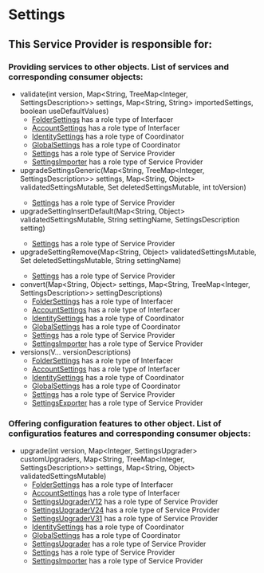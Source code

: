 # Settings
## This Service Provider is responsible for:
### Providing services to other objects. List of services and corresponding consumer objects: 
* validate(int version, Map<String, TreeMap<Integer, SettingsDescription>> settings,
            Map<String, String> importedSettings, boolean useDefaultValues)
	* [FolderSettings](../Interfacers/FolderSettings.md) has a role type of Interfacer
	* [AccountSettings](../Interfacers/AccountSettings.md) has a role type of Interfacer
	* [IdentitySettings](../Coordinators/IdentitySettings.md) has a role type of Coordinator
	* [GlobalSettings](../Coordinators/GlobalSettings.md) has a role type of Coordinator
	* [Settings](../ServiceProviders/Settings.md) has a role type of Service Provider
	* [SettingsImporter](../ServiceProviders/SettingsImporter.md) has a role type of Service Provider
* upgradeSettingsGeneric(Map<String, TreeMap<Integer, SettingsDescription>> settings,
            Map<String, Object> validatedSettingsMutable, Set<String> deletedSettingsMutable, int toVersion)
	* [Settings](../ServiceProviders/Settings.md) has a role type of Service Provider
* upgradeSettingInsertDefault(Map<String, Object> validatedSettingsMutable,
            String settingName, SettingsDescription<T> setting)
	* [Settings](../ServiceProviders/Settings.md) has a role type of Service Provider
* upgradeSettingRemove(Map<String, Object> validatedSettingsMutable,
            Set<String> deletedSettingsMutable, String settingName)
	* [Settings](../ServiceProviders/Settings.md) has a role type of Service Provider
* convert(Map<String, Object> settings,
            Map<String, TreeMap<Integer, SettingsDescription>> settingDescriptions)
	* [FolderSettings](../Interfacers/FolderSettings.md) has a role type of Interfacer
	* [AccountSettings](../Interfacers/AccountSettings.md) has a role type of Interfacer
	* [IdentitySettings](../Coordinators/IdentitySettings.md) has a role type of Coordinator
	* [GlobalSettings](../Coordinators/GlobalSettings.md) has a role type of Coordinator
	* [Settings](../ServiceProviders/Settings.md) has a role type of Service Provider
	* [SettingsImporter](../ServiceProviders/SettingsImporter.md) has a role type of Service Provider
* versions(V... versionDescriptions)
	* [FolderSettings](../Interfacers/FolderSettings.md) has a role type of Interfacer
	* [AccountSettings](../Interfacers/AccountSettings.md) has a role type of Interfacer
	* [IdentitySettings](../Coordinators/IdentitySettings.md) has a role type of Coordinator
	* [GlobalSettings](../Coordinators/GlobalSettings.md) has a role type of Coordinator
	* [Settings](../ServiceProviders/Settings.md) has a role type of Service Provider
	* [SettingsExporter](../ServiceProviders/SettingsExporter.md) has a role type of Service Provider
### Offering configuration features to other object. List of configuratios features and corresponding consumer objects: 
* upgrade(int version, Map<Integer, SettingsUpgrader> customUpgraders,
            Map<String, TreeMap<Integer, SettingsDescription>> settings, Map<String, Object> validatedSettingsMutable)
	* [FolderSettings](../Interfacers/FolderSettings.md) has a role type of Interfacer
	* [AccountSettings](../Interfacers/AccountSettings.md) has a role type of Interfacer
	* [SettingsUpgraderV12](../ServiceProviders/SettingsUpgraderV12.md) has a role type of Service Provider
	* [SettingsUpgraderV24](../ServiceProviders/SettingsUpgraderV24.md) has a role type of Service Provider
	* [SettingsUpgraderV31](../ServiceProviders/SettingsUpgraderV31.md) has a role type of Service Provider
	* [IdentitySettings](../Coordinators/IdentitySettings.md) has a role type of Coordinator
	* [GlobalSettings](../Coordinators/GlobalSettings.md) has a role type of Coordinator
	* [SettingsUpgrader](../ServiceProviders/SettingsUpgrader.md) has a role type of Service Provider
	* [Settings](../ServiceProviders/Settings.md) has a role type of Service Provider
	* [SettingsImporter](../ServiceProviders/SettingsImporter.md) has a role type of Service Provider
